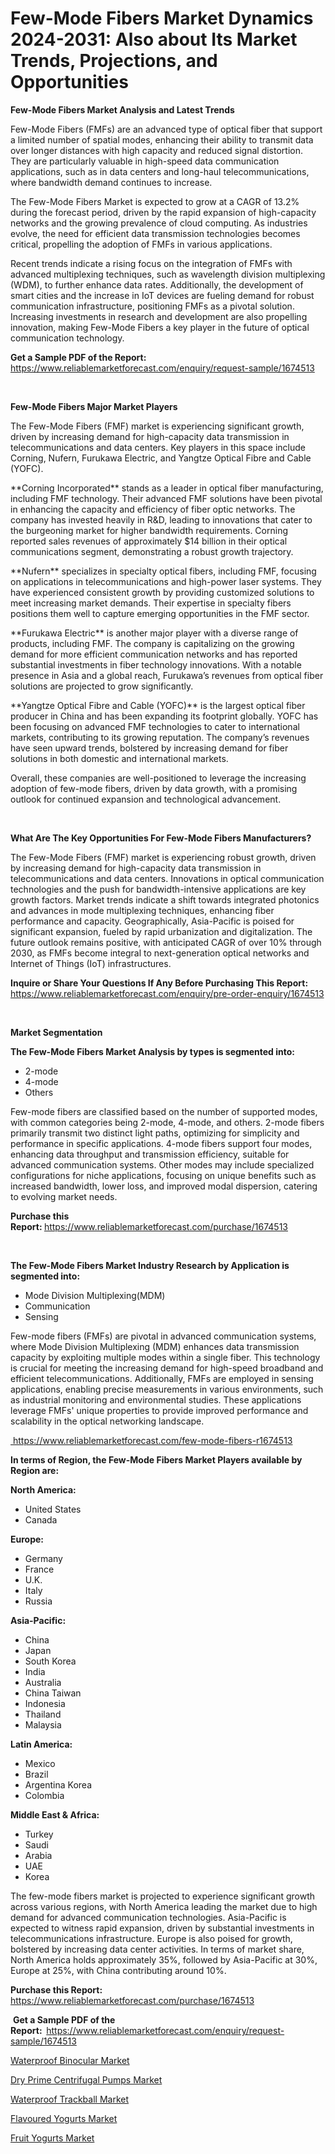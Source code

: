 <p><h1>Few-Mode Fibers Market Dynamics 2024-2031: Also about Its Market Trends, Projections, and Opportunities</h1></p><p><strong>Few-Mode Fibers Market Analysis and Latest Trends</strong></p>
<p><p>Few-Mode Fibers (FMFs) are an advanced type of optical fiber that support a limited number of spatial modes, enhancing their ability to transmit data over longer distances with high capacity and reduced signal distortion. They are particularly valuable in high-speed data communication applications, such as in data centers and long-haul telecommunications, where bandwidth demand continues to increase.</p><p>The Few-Mode Fibers Market is expected to grow at a CAGR of 13.2% during the forecast period, driven by the rapid expansion of high-capacity networks and the growing prevalence of cloud computing. As industries evolve, the need for efficient data transmission technologies becomes critical, propelling the adoption of FMFs in various applications.</p><p>Recent trends indicate a rising focus on the integration of FMFs with advanced multiplexing techniques, such as wavelength division multiplexing (WDM), to further enhance data rates. Additionally, the development of smart cities and the increase in IoT devices are fueling demand for robust communication infrastructure, positioning FMFs as a pivotal solution. Increasing investments in research and development are also propelling innovation, making Few-Mode Fibers a key player in the future of optical communication technology.</p></p>
<p><strong>Get a Sample PDF of the Report:&nbsp;</strong> <a href="https://www.reliablemarketforecast.com/enquiry/request-sample/1674513?utm_campaign=121&utm_medium=2&utm_source=Github&utm_content=ia&utm_term=10102024&utm_id=few-mode-fibers">https://www.reliablemarketforecast.com/enquiry/request-sample/1674513</a></p>
<p>&nbsp;</p>
<p><strong>Few-Mode Fibers Major Market Players</strong></p>
<p><p>The Few-Mode Fibers (FMF) market is experiencing significant growth, driven by increasing demand for high-capacity data transmission in telecommunications and data centers. Key players in this space include Corning, Nufern, Furukawa Electric, and Yangtze Optical Fibre and Cable (YOFC).</p><p>**Corning Incorporated** stands as a leader in optical fiber manufacturing, including FMF technology. Their advanced FMF solutions have been pivotal in enhancing the capacity and efficiency of fiber optic networks. The company has invested heavily in R&D, leading to innovations that cater to the burgeoning market for higher bandwidth requirements. Corning reported sales revenues of approximately $14 billion in their optical communications segment, demonstrating a robust growth trajectory.</p><p>**Nufern** specializes in specialty optical fibers, including FMF, focusing on applications in telecommunications and high-power laser systems. They have experienced consistent growth by providing customized solutions to meet increasing market demands. Their expertise in specialty fibers positions them well to capture emerging opportunities in the FMF sector.</p><p>**Furukawa Electric** is another major player with a diverse range of products, including FMF. The company is capitalizing on the growing demand for more efficient communication networks and has reported substantial investments in fiber technology innovations. With a notable presence in Asia and a global reach, Furukawa’s revenues from optical fiber solutions are projected to grow significantly.</p><p>**Yangtze Optical Fibre and Cable (YOFC)** is the largest optical fiber producer in China and has been expanding its footprint globally. YOFC has been focusing on advanced FMF technologies to cater to international markets, contributing to its growing reputation. The company’s revenues have seen upward trends, bolstered by increasing demand for fiber solutions in both domestic and international markets.</p><p>Overall, these companies are well-positioned to leverage the increasing adoption of few-mode fibers, driven by data growth, with a promising outlook for continued expansion and technological advancement.</p></p>
<p>&nbsp;</p>
<p><strong>What Are The Key Opportunities For Few-Mode Fibers Manufacturers?</strong></p>
<p><p>The Few-Mode Fibers (FMF) market is experiencing robust growth, driven by increasing demand for high-capacity data transmission in telecommunications and data centers. Innovations in optical communication technologies and the push for bandwidth-intensive applications are key growth factors. Market trends indicate a shift towards integrated photonics and advances in mode multiplexing techniques, enhancing fiber performance and capacity. Geographically, Asia-Pacific is poised for significant expansion, fueled by rapid urbanization and digitalization. The future outlook remains positive, with anticipated CAGR of over 10% through 2030, as FMFs become integral to next-generation optical networks and Internet of Things (IoT) infrastructures.</p></p>
<p><strong>Inquire or Share Your Questions If Any Before Purchasing This Report:</strong> <a href="https://www.reliablemarketforecast.com/enquiry/pre-order-enquiry/1674513?utm_campaign=121&utm_medium=2&utm_source=Github&utm_content=ia&utm_term=10102024&utm_id=few-mode-fibers">https://www.reliablemarketforecast.com/enquiry/pre-order-enquiry/1674513</a></p>
<p>&nbsp;</p>
<p><strong>Market Segmentation</strong></p>
<p><strong>The Few-Mode Fibers Market Analysis by types is segmented into:</strong></p>
<p><ul><li>2-mode</li><li>4-mode</li><li>Others</li></ul></p>
<p><p>Few-mode fibers are classified based on the number of supported modes, with common categories being 2-mode, 4-mode, and others. 2-mode fibers primarily transmit two distinct light paths, optimizing for simplicity and performance in specific applications. 4-mode fibers support four modes, enhancing data throughput and transmission efficiency, suitable for advanced communication systems. Other modes may include specialized configurations for niche applications, focusing on unique benefits such as increased bandwidth, lower loss, and improved modal dispersion, catering to evolving market needs.</p></p>
<p><strong>Purchase this Report:&nbsp;</strong><a href="https://www.reliablemarketforecast.com/purchase/1674513?utm_campaign=121&utm_medium=2&utm_source=Github&utm_content=ia&utm_term=10102024&utm_id=few-mode-fibers">https://www.reliablemarketforecast.com/purchase/1674513</a></p>
<p>&nbsp;</p>
<p><strong>The Few-Mode Fibers Market Industry Research by Application is segmented into:</strong></p>
<p><ul><li>Mode Division Multiplexing(MDM)</li><li>Communication</li><li>Sensing</li></ul></p>
<p><p>Few-mode fibers (FMFs) are pivotal in advanced communication systems, where Mode Division Multiplexing (MDM) enhances data transmission capacity by exploiting multiple modes within a single fiber. This technology is crucial for meeting the increasing demand for high-speed broadband and efficient telecommunications. Additionally, FMFs are employed in sensing applications, enabling precise measurements in various environments, such as industrial monitoring and environmental studies. These applications leverage FMFs' unique properties to provide improved performance and scalability in the optical networking landscape.</p></p>
<p><a href="https://www.reliablemarketforecast.com/few-mode-fibers-r1674513?utm_campaign=121&utm_medium=2&utm_source=Github&utm_content=ia&utm_term=10102024&utm_id=few-mode-fibers">&nbsp;https://www.reliablemarketforecast.com/few-mode-fibers-r1674513</a></p>
<p><strong>In terms of Region, the Few-Mode Fibers Market Players available by Region are:</strong></p>
<p>
    <p> <strong> North America: </strong>
        <ul>
            <li>United States</li>
            <li>Canada</li>
        </ul>
        </p> 
    <p> <strong> Europe: </strong>
        <ul>
            <li>Germany</li>
            <li>France</li>
            <li>U.K.</li>
            <li>Italy</li>
            <li>Russia</li>
        </ul>
        </p> 
    <p> <strong> Asia-Pacific: </strong>
        <ul>
            <li>China</li>
            <li>Japan</li>
            <li>South Korea</li>
            <li>India</li>
            <li>Australia</li>
            <li>China Taiwan</li>
            <li>Indonesia</li>
            <li>Thailand</li>
            <li>Malaysia</li>
        </ul>
        </p> 
    <p> <strong> Latin America: </strong>
        <ul>
            <li>Mexico</li>
            <li>Brazil</li>
            <li>Argentina Korea</li>
            <li>Colombia</li>
        </ul>
        </p> 
    <p> <strong> Middle East & Africa: </strong>
        <ul>
            <li>Turkey</li>
            <li>Saudi</li>
            <li>Arabia</li>
            <li>UAE</li>
            <li>Korea</li>
        </ul>
    </p>
    </p>
<p><p>The few-mode fibers market is projected to experience significant growth across various regions, with North America leading the market due to high demand for advanced communication technologies. Asia-Pacific is expected to witness rapid expansion, driven by substantial investments in telecommunications infrastructure. Europe is also poised for growth, bolstered by increasing data center activities. In terms of market share, North America holds approximately 35%, followed by Asia-Pacific at 30%, Europe at 25%, with China contributing around 10%.</p></p>
<p><strong>Purchase this Report: </strong><a href="https://www.reliablemarketforecast.com/purchase/1674513?utm_campaign=121&utm_medium=2&utm_source=Github&utm_content=ia&utm_term=10102024&utm_id=few-mode-fibers">https://www.reliablemarketforecast.com/purchase/1674513</a></p>
<p>&nbsp;<strong>Get a Sample PDF of the Report:&nbsp;&nbsp;</strong><a href="https://www.reliablemarketforecast.com/enquiry/request-sample/1674513?utm_campaign=121&utm_medium=2&utm_source=Github&utm_content=ia&utm_term=10102024&utm_id=few-mode-fibers">https://www.reliablemarketforecast.com/enquiry/request-sample/1674513</a></p>
<p><strong></strong></p>
<p><p><a href="https://www.linkedin.com/pulse/waterproof-binocular-market-trends-strategic-insights-2024-lwyoc?utm_campaign=121&utm_medium=2&utm_source=Github&utm_content=ia&utm_term=10102024&utm_id=few-mode-fibers">Waterproof Binocular Market</a></p><p><a href="https://github.com/maximinauago/Market-Research-Report-List-1/blob/main/dry-prime-centrifugal-pumps-market.md?utm_campaign=121&utm_medium=2&utm_source=Github&utm_content=ia&utm_term=10102024&utm_id=few-mode-fibers">Dry Prime Centrifugal Pumps Market</a></p><p><a href="https://www.linkedin.com/pulse/how-waterproof-trackball-market-evolved-key-trends-regional-uf7nc?utm_campaign=121&utm_medium=2&utm_source=Github&utm_content=ia&utm_term=10102024&utm_id=few-mode-fibers">Waterproof Trackball Market</a></p><p><a href="https://issuu.com/reportprime-2/docs/flavoured-yogurts-market-size-2030._ae6c884009bd9a?utm_campaign=121&utm_medium=2&utm_source=Github&utm_content=ia&utm_term=10102024&utm_id=few-mode-fibers">Flavoured Yogurts Market</a></p><p><a href="https://issuu.com/reportprime-2/docs/fruit-yogurts-market-size-2030.pptx_e54552f37bb17e?utm_campaign=121&utm_medium=2&utm_source=Github&utm_content=ia&utm_term=10102024&utm_id=few-mode-fibers">Fruit Yogurts Market</a></p></p>